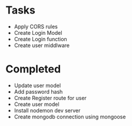 # Tasks
- Apply CORS rules
- Create Login Model
- Create Login function
- Create user middlware

# Completed
- Update user model
- Add password hash
- Create Register route for user
- Create user model
- Install nodemon dev server
- Create mongodb connection using mongoose